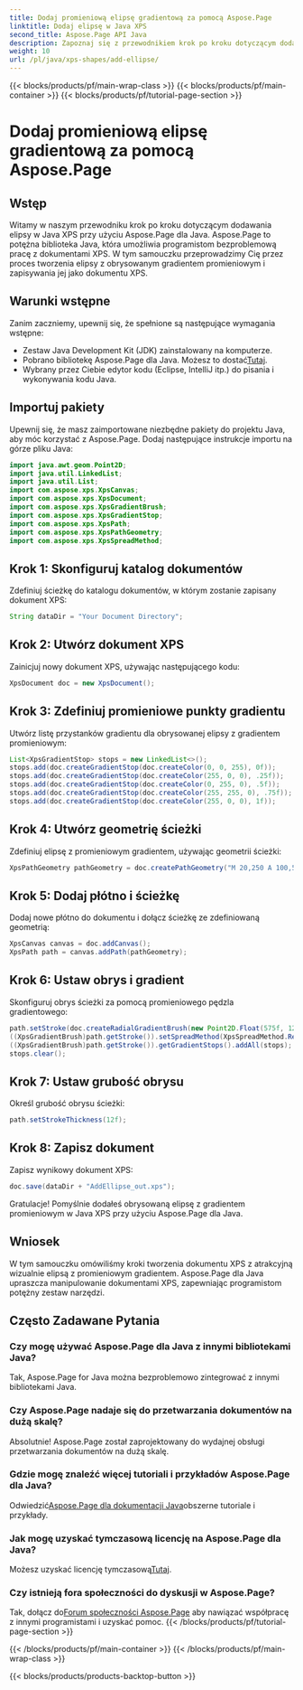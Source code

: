 ```yaml
---
title: Dodaj promieniową elipsę gradientową za pomocą Aspose.Page
linktitle: Dodaj elipsę w Java XPS
second_title: Aspose.Page API Java
description: Zapoznaj się z przewodnikiem krok po kroku dotyczącym dodawania promieniowej elipsy z obrysowanym gradientem w języku Java XPS przy użyciu Aspose.Page dla języka Java. Ulepsz swoje tworzenie dokumentów bez wysiłku.
weight: 10
url: /pl/java/xps-shapes/add-ellipse/
---
```


{{< blocks/products/pf/main-wrap-class >}}
{{< blocks/products/pf/main-container >}}
{{< blocks/products/pf/tutorial-page-section >}}

# Dodaj promieniową elipsę gradientową za pomocą Aspose.Page

## Wstęp
Witamy w naszym przewodniku krok po kroku dotyczącym dodawania elipsy w Java XPS przy użyciu Aspose.Page dla Java. Aspose.Page to potężna biblioteka Java, która umożliwia programistom bezproblemową pracę z dokumentami XPS. W tym samouczku przeprowadzimy Cię przez proces tworzenia elipsy z obrysowanym gradientem promieniowym i zapisywania jej jako dokumentu XPS.
## Warunki wstępne
Zanim zaczniemy, upewnij się, że spełnione są następujące wymagania wstępne:
- Zestaw Java Development Kit (JDK) zainstalowany na komputerze.
-  Pobrano bibliotekę Aspose.Page dla Java. Możesz to dostać[Tutaj](https://releases.aspose.com/page/java/).
- Wybrany przez Ciebie edytor kodu (Eclipse, IntelliJ itp.) do pisania i wykonywania kodu Java.
## Importuj pakiety
Upewnij się, że masz zaimportowane niezbędne pakiety do projektu Java, aby móc korzystać z Aspose.Page. Dodaj następujące instrukcje importu na górze pliku Java:
```java
import java.awt.geom.Point2D;
import java.util.LinkedList;
import java.util.List;
import com.aspose.xps.XpsCanvas;
import com.aspose.xps.XpsDocument;
import com.aspose.xps.XpsGradientBrush;
import com.aspose.xps.XpsGradientStop;
import com.aspose.xps.XpsPath;
import com.aspose.xps.XpsPathGeometry;
import com.aspose.xps.XpsSpreadMethod;
```
## Krok 1: Skonfiguruj katalog dokumentów
Zdefiniuj ścieżkę do katalogu dokumentów, w którym zostanie zapisany dokument XPS:
```java
String dataDir = "Your Document Directory";
```
## Krok 2: Utwórz dokument XPS
Zainicjuj nowy dokument XPS, używając następującego kodu:
```java
XpsDocument doc = new XpsDocument();
```
## Krok 3: Zdefiniuj promieniowe punkty gradientu
Utwórz listę przystanków gradientu dla obrysowanej elipsy z gradientem promieniowym:
```java
List<XpsGradientStop> stops = new LinkedList<>();
stops.add(doc.createGradientStop(doc.createColor(0, 0, 255), 0f));
stops.add(doc.createGradientStop(doc.createColor(255, 0, 0), .25f));
stops.add(doc.createGradientStop(doc.createColor(0, 255, 0), .5f));
stops.add(doc.createGradientStop(doc.createColor(255, 255, 0), .75f));
stops.add(doc.createGradientStop(doc.createColor(255, 0, 0), 1f));
```
## Krok 4: Utwórz geometrię ścieżki
Zdefiniuj elipsę z promieniowym gradientem, używając geometrii ścieżki:
```java
XpsPathGeometry pathGeometry = doc.createPathGeometry("M 20,250 A 100,50 0 1 1 220,250 100,50 0 1 1 20,250");
```
## Krok 5: Dodaj płótno i ścieżkę
Dodaj nowe płótno do dokumentu i dołącz ścieżkę ze zdefiniowaną geometrią:
```java
XpsCanvas canvas = doc.addCanvas();
XpsPath path = canvas.addPath(pathGeometry);
```
## Krok 6: Ustaw obrys i gradient
Skonfiguruj obrys ścieżki za pomocą promieniowego pędzla gradientowego:
```java
path.setStroke(doc.createRadialGradientBrush(new Point2D.Float(575f, 125f), new Point2D.Float(575f, 100f), 75f, 50f));
((XpsGradientBrush)path.getStroke()).setSpreadMethod(XpsSpreadMethod.Reflect);
((XpsGradientBrush)path.getStroke()).getGradientStops().addAll(stops);
stops.clear();
```
## Krok 7: Ustaw grubość obrysu
Określ grubość obrysu ścieżki:
```java
path.setStrokeThickness(12f);
```
## Krok 8: Zapisz dokument
Zapisz wynikowy dokument XPS:
```java
doc.save(dataDir + "AddEllipse_out.xps");
```
Gratulacje! Pomyślnie dodałeś obrysowaną elipsę z gradientem promieniowym w Java XPS przy użyciu Aspose.Page dla Java.
## Wniosek
W tym samouczku omówiliśmy kroki tworzenia dokumentu XPS z atrakcyjną wizualnie elipsą z promieniowym gradientem. Aspose.Page dla Java upraszcza manipulowanie dokumentami XPS, zapewniając programistom potężny zestaw narzędzi.
## Często Zadawane Pytania
### Czy mogę używać Aspose.Page dla Java z innymi bibliotekami Java?
Tak, Aspose.Page for Java można bezproblemowo zintegrować z innymi bibliotekami Java.
### Czy Aspose.Page nadaje się do przetwarzania dokumentów na dużą skalę?
Absolutnie! Aspose.Page został zaprojektowany do wydajnej obsługi przetwarzania dokumentów na dużą skalę.
### Gdzie mogę znaleźć więcej tutoriali i przykładów Aspose.Page dla Java?
 Odwiedzić[Aspose.Page dla dokumentacji Java](https://reference.aspose.com/page/java/)obszerne tutoriale i przykłady.
### Jak mogę uzyskać tymczasową licencję na Aspose.Page dla Java?
 Możesz uzyskać licencję tymczasową[Tutaj](https://purchase.aspose.com/temporary-license/).
### Czy istnieją fora społeczności do dyskusji w Aspose.Page?
 Tak, dołącz do[Forum społeczności Aspose.Page](https://forum.aspose.com/c/page/39) aby nawiązać współpracę z innymi programistami i uzyskać pomoc.
{{< /blocks/products/pf/tutorial-page-section >}}

{{< /blocks/products/pf/main-container >}}
{{< /blocks/products/pf/main-wrap-class >}}

{{< blocks/products/products-backtop-button >}}
